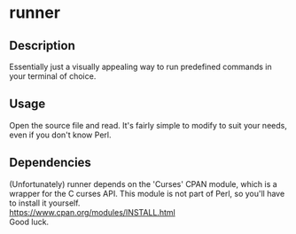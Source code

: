 # runner

## Description

Essentially just a visually appealing way to run predefined commands in your terminal of choice.

## Usage

Open the source file and read. It's fairly simple to modify to suit your needs, even if you don't know Perl.

## Dependencies

(Unfortunately) runner depends on the 'Curses' CPAN module, which is a wrapper for the C curses API.
This module is not part of Perl, so you'll have to install it yourself.\
https://www.cpan.org/modules/INSTALL.html \
Good luck.
